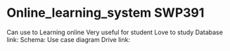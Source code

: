 # Online_learning_system SWP391
Can use to Learning online
Very useful for student
Love to study
Database link:
Schema:
Use case diagram
Drive link: 
